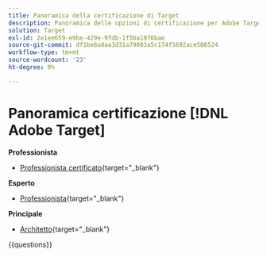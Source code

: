 ```yaml
---
title: Panoramica della certificazione di Target
description: Panoramica delle opzioni di certificazione per Adobe Target
solution: Target
exl-id: 2e1ee659-e9be-429e-9fdb-1f5ba1976bae
source-git-commit: df1be8a0aa3d31a79083a5c174f5692ace506524
workflow-type: tm+mt
source-wordcount: '23'
ht-degree: 0%

---
```


# Panoramica certificazione [!DNL Adobe Target]

**Professionista**

* [Professionista certificato](https://certification.adobe.com/certification/target-business-practitioner-professional){target="_blank"} <!--AD0-E408-->

**Esperto**

* [Professionista](https://certification.adobe.com/certification/target-business-practitioner-expert){target="_blank"} <!--AD0-E406-->

**Principale**

* [Architetto](https://certification.adobe.com/certification/target-architect-master){target="_blank"} <!--AD0-E409-->

{{questions}}

